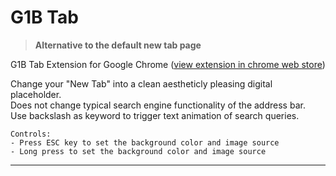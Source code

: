 # G1B Tab

> **Alternative to the default new tab page**

G1B Tab Extension for Google Chrome
([view extension in chrome web store](https://chrome.google.com/webstore/detail/g1b/nnddcgoiijlgjmeeodhhbebcjlmgdnnh))

Change your "New Tab" into a clean aestheticly pleasing digital placeholder.  
Does not change typical search engine functionality of the address bar.  
Use backslash as keyword to trigger text animation of search queries.

```
Controls:
- Press ESC key to set the background color and image source
- Long press to set the background color and image source
```

----------------------------------------------------------------
